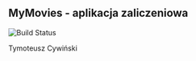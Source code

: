 ## MyMovies - aplikacja zaliczeniowa
<img src="https://travis-ci.org/tcywinski/my_movies_123.svg?branch=master" alt="Build Status" />

Tymoteusz Cywiński
